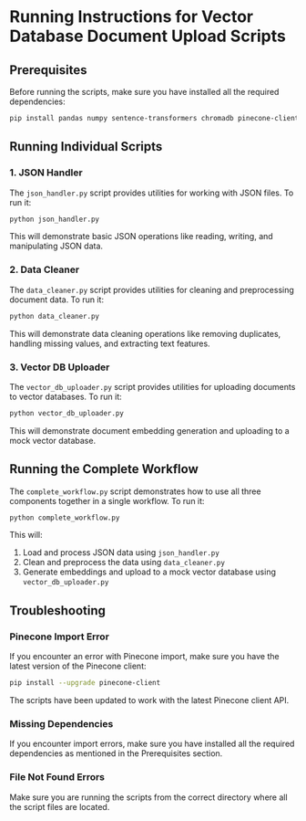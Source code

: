 # Running Instructions for Vector Database Document Upload Scripts

## Prerequisites

Before running the scripts, make sure you have installed all the required dependencies:

```bash
pip install pandas numpy sentence-transformers chromadb pinecone-client
```

## Running Individual Scripts

### 1. JSON Handler

The `json_handler.py` script provides utilities for working with JSON files. To run it:

```bash
python json_handler.py
```

This will demonstrate basic JSON operations like reading, writing, and manipulating JSON data.

### 2. Data Cleaner

The `data_cleaner.py` script provides utilities for cleaning and preprocessing document data. To run it:

```bash
python data_cleaner.py
```

This will demonstrate data cleaning operations like removing duplicates, handling missing values, and extracting text features.

### 3. Vector DB Uploader

The `vector_db_uploader.py` script provides utilities for uploading documents to vector databases. To run it:

```bash
python vector_db_uploader.py
```

This will demonstrate document embedding generation and uploading to a mock vector database.

## Running the Complete Workflow

The `complete_workflow.py` script demonstrates how to use all three components together in a single workflow. To run it:

```bash
python complete_workflow.py
```

This will:
1. Load and process JSON data using `json_handler.py`
2. Clean and preprocess the data using `data_cleaner.py`
3. Generate embeddings and upload to a mock vector database using `vector_db_uploader.py`

## Troubleshooting

### Pinecone Import Error

If you encounter an error with Pinecone import, make sure you have the latest version of the Pinecone client:

```bash
pip install --upgrade pinecone-client
```

The scripts have been updated to work with the latest Pinecone client API.

### Missing Dependencies

If you encounter import errors, make sure you have installed all the required dependencies as mentioned in the Prerequisites section.

### File Not Found Errors

Make sure you are running the scripts from the correct directory where all the script files are located.
